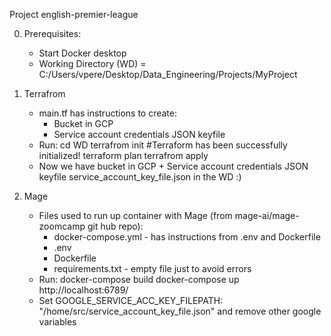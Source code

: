 Project english-premier-league

0. Prerequisites:
	- Start Docker desktop
	- Working Directory (WD) = C:/Users/vpere/Desktop/Data_Engineering/Projects/MyProject


1. Terrafrom
	- main.tf has instructions to create:
		- Bucket in GCP
		- Service account credentials JSON keyfile
	- Run:
		cd WD
		terrafrom init
		#Terraform has been successfully initialized!
		terraform plan
		terrafrom apply	
	- Now we have bucket in GCP + Service account credentials JSON keyfile service_account_key_file.json in the WD :)


2. Mage
	- Files used to run up container with Mage (from mage-ai/mage-zoomcamp git hub repo): 
		- docker-compose.yml - has instructions from .env and Dockerfile
		- .env
		- Dockerfile
		- requirements.txt - empty file just to avoid errors
	- Run:
		docker-compose build
		docker-compose up
		http://localhost:6789/ 
	- Set GOOGLE_SERVICE_ACC_KEY_FILEPATH: "/home/src/service_account_key_file.json" and remove other google variables
